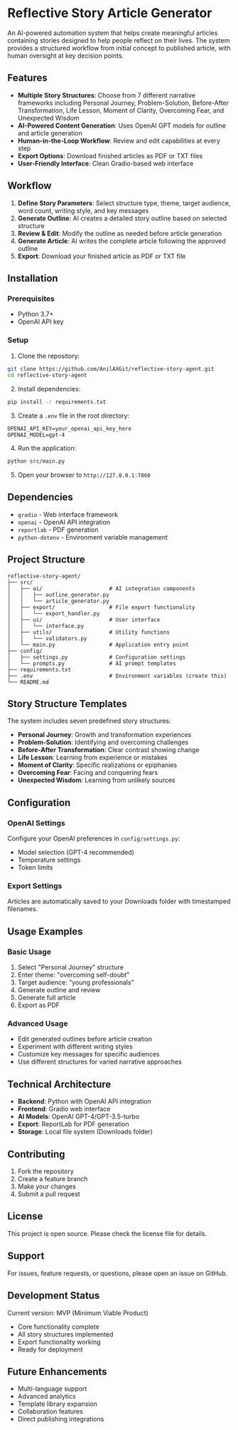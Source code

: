 # Reflective Story Article Generator

An AI-powered automation system that helps create meaningful articles containing stories designed to help people reflect on their lives. The system provides a structured workflow from initial concept to published article, with human oversight at key decision points.

## Features

- **Multiple Story Structures**: Choose from 7 different narrative frameworks including Personal Journey, Problem-Solution, Before-After Transformation, Life Lesson, Moment of Clarity, Overcoming Fear, and Unexpected Wisdom
- **AI-Powered Content Generation**: Uses OpenAI GPT models for outline and article generation
- **Human-in-the-Loop Workflow**: Review and edit capabilities at every step
- **Export Options**: Download finished articles as PDF or TXT files
- **User-Friendly Interface**: Clean Gradio-based web interface

## Workflow

1. **Define Story Parameters**: Select structure type, theme, target audience, word count, writing style, and key messages
2. **Generate Outline**: AI creates a detailed story outline based on selected structure
3. **Review & Edit**: Modify the outline as needed before article generation
4. **Generate Article**: AI writes the complete article following the approved outline
5. **Export**: Download your finished article as PDF or TXT file

## Installation

### Prerequisites
- Python 3.7+
- OpenAI API key

### Setup

1. Clone the repository:
```bash
git clone https://github.com/AnilAXGit/reflective-story-agent.git
cd reflective-story-agent
```

2. Install dependencies:
```bash
pip install -r requirements.txt
```

3. Create a `.env` file in the root directory:
```
OPENAI_API_KEY=your_openai_api_key_here
OPENAI_MODEL=gpt-4
```

4. Run the application:
```bash
python src/main.py
```

5. Open your browser to `http://127.0.0.1:7860`

## Dependencies

- `gradio` - Web interface framework
- `openai` - OpenAI API integration
- `reportlab` - PDF generation
- `python-dotenv` - Environment variable management

## Project Structure

```
reflective-story-agent/
├── src/
│   ├── ai/                     # AI integration components
│   │   ├── outline_generator.py
│   │   └── article_generator.py
│   ├── export/                 # File export functionality
│   │   └── export_handler.py
│   ├── ui/                     # User interface
│   │   └── interface.py
│   ├── utils/                  # Utility functions
│   │   └── validators.py
│   └── main.py                 # Application entry point
├── config/
│   ├── settings.py             # Configuration settings
│   └── prompts.py              # AI prompt templates
├── requirements.txt
├── .env                        # Environment variables (create this)
└── README.md
```

## Story Structure Templates

The system includes seven predefined story structures:

- **Personal Journey**: Growth and transformation experiences
- **Problem-Solution**: Identifying and overcoming challenges
- **Before-After Transformation**: Clear contrast showing change
- **Life Lesson**: Learning from experience or mistakes
- **Moment of Clarity**: Specific realizations or epiphanies
- **Overcoming Fear**: Facing and conquering fears
- **Unexpected Wisdom**: Learning from unlikely sources

## Configuration

### OpenAI Settings
Configure your OpenAI preferences in `config/settings.py`:
- Model selection (GPT-4 recommended)
- Temperature settings
- Token limits

### Export Settings
Articles are automatically saved to your Downloads folder with timestamped filenames.

## Usage Examples

### Basic Usage
1. Select "Personal Journey" structure
2. Enter theme: "overcoming self-doubt"
3. Target audience: "young professionals"
4. Generate outline and review
5. Generate full article
6. Export as PDF

### Advanced Usage
- Edit generated outlines before article creation
- Experiment with different writing styles
- Customize key messages for specific audiences
- Use different structures for varied narrative approaches

## Technical Architecture

- **Backend**: Python with OpenAI API integration
- **Frontend**: Gradio web interface
- **AI Models**: OpenAI GPT-4/GPT-3.5-turbo
- **Export**: ReportLab for PDF generation
- **Storage**: Local file system (Downloads folder)

## Contributing

1. Fork the repository
2. Create a feature branch
3. Make your changes
4. Submit a pull request

## License

This project is open source. Please check the license file for details.

## Support

For issues, feature requests, or questions, please open an issue on GitHub.

## Development Status

Current version: MVP (Minimum Viable Product)
- Core functionality complete
- All story structures implemented
- Export functionality working
- Ready for deployment

## Future Enhancements

- Multi-language support
- Advanced analytics
- Template library expansion
- Collaboration features
- Direct publishing integrations